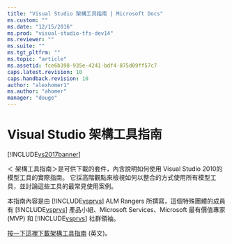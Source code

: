 ```yaml
---
title: "Visual Studio 架構工具指南 | Microsoft Docs"
ms.custom: ""
ms.date: "12/15/2016"
ms.prod: "visual-studio-tfs-dev14"
ms.reviewer: ""
ms.suite: ""
ms.tgt_pltfrm: ""
ms.topic: "article"
ms.assetid: fce6b398-935e-4241-bdf4-875d09ff57c7
caps.latest.revision: 10
caps.handback.revision: 10
author: "alexhomer1"
ms.author: "ahomer"
manager: "douge"
---
```

# Visual Studio 架構工具指南
[!INCLUDE[vs2017banner](../code-quality/includes/vs2017banner.md)]

＜ 架構工具指南＞是可供下載的套件，內含說明如何使用 Visual Studio 2010的 模型工具的實際指南。  它採高階觀點來檢視如何以整合的方式使用所有模型工具，並討論這些工具的最常見使用案例。  
  
 本指南內容是由 [!INCLUDE[vsprvs](../code-quality/includes/vsprvs_md.md)] ALM Rangers 所撰寫，這個特殊團體的成員有 [!INCLUDE[vsprvs](../code-quality/includes/vsprvs_md.md)] 產品小組、Microsoft Services、Microsoft 最有價值專家 \(MVP\) 和 [!INCLUDE[vsprvs](../code-quality/includes/vsprvs_md.md)] 社群領袖。  
  
 [按一下這裡下載架構工具指南](http://go.microsoft.com/fwlink/?LinkID=191984) \(英文\)。